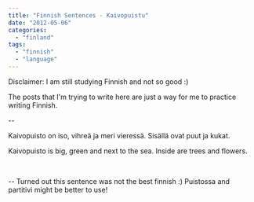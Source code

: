 ```yaml
---
title: "Finnish Sentences - Kaivopuistu"
date: "2012-05-06"
categories: 
  - "finland"
tags: 
  - "finnish"
  - "language"
---
```


Disclaimer: I am still studying Finnish and not so good :)

The posts that I'm trying to write here are just a way for me to practice writing Finnish.

\--

Kaivopuisto on iso, vihreä ja meri vieressä. Sisällä ovat puut ja kukat.

Kaivopuisto is big, green and next to the sea. Inside are trees and flowers.

 

\-- Turned out this sentence was not the best finnish :) Puistossa and partitivi might be better to use!
